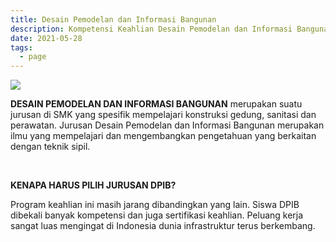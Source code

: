 ```yaml
---
title: Desain Pemodelan dan Informasi Bangunan
description: Kompetensi Keahlian Desain Pemodelan dan Informasi Bangunan
date: 2021-05-28
tags:
  - page
---
```

![](/upload/desain-tanpa-judul-4-.png)



**DESAIN PEMODELAN DAN INFORMASI BANGUNAN** merupakan suatu jurusan di SMK yang spesifik mempelajari konstruksi gedung, sanitasi dan perawatan. Jurusan Desain Pemodelan dan Informasi Bangunan merupakan ilmu yang mempelajari dan mengembangkan pengetahuan yang berkaitan dengan teknik sipil.

 

**KENAPA HARUS PILIH JURUSAN DPIB?**

Program keahlian ini masih jarang dibandingkan yang lain. Siswa DPIB dibekali banyak kompetensi dan juga sertifikasi keahlian. Peluang kerja sangat luas mengingat di Indonesia dunia infrastruktur terus berkembang.